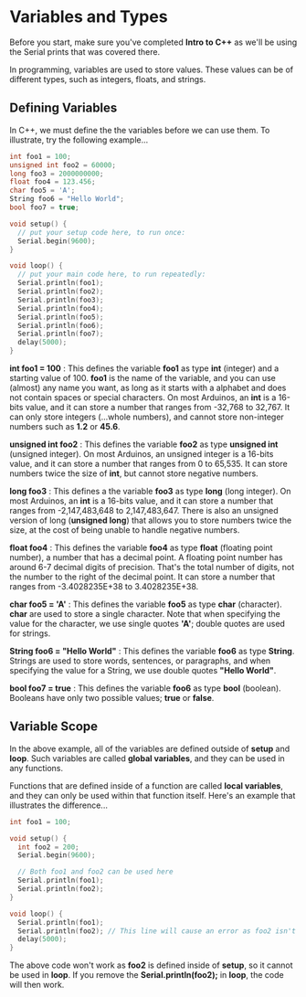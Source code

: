 # Variables and Types

<div class="important">
Before you start, make sure you've completed <strong>Intro to C++</strong> as we'll be using the Serial prints that was covered there.
</div>

In programming, variables are used to store values.
These values can be of different types, such as integers, floats, and strings.

## Defining Variables

In C++, we must define the the variables before we can use them. To illustrate, try the following example...

```cpp hl_lines="1 2 3 4 5 6 7  "
int foo1 = 100;
unsigned int foo2 = 60000;
long foo3 = 2000000000;
float foo4 = 123.456;
char foo5 = 'A';
String foo6 = "Hello World";
bool foo7 = true;

void setup() {
  // put your setup code here, to run once:
  Serial.begin(9600);
}

void loop() {
  // put your main code here, to run repeatedly:
  Serial.println(foo1);
  Serial.println(foo2);
  Serial.println(foo3);
  Serial.println(foo4);
  Serial.println(foo5);
  Serial.println(foo6);
  Serial.println(foo7);
  delay(5000);
}
```

**int foo1 = 100** : This defines the variable **foo1** as type **int** (integer) and a starting value of 100.
**foo1** is the name of the variable, and you can use (almost) any name you want, as long as it starts with a alphabet and does not contain spaces or special characters.
On most Arduinos, an **int** is a 16-bits value, and it can store a number that ranges from -32,768 to 32,767.
It can only store integers (...whole numbers), and cannot store non-integer numbers such as **1.2** or **45.6**.

**unsigned int foo2** : This defines the variable **foo2** as type **unsigned int** (unsigned integer).
On most Arduinos, an unsigned integer is a 16-bits value, and it can store a number that ranges from 0 to 65,535.
It can store numbers twice the size of **int**, but cannot store negative numbers.

**long foo3** : This defines a the variable **foo3** as type **long** (long integer).
On most Arduinos, an **int** is a 16-bits value, and it can store a number that ranges from -2,147,483,648 to 2,147,483,647.
There is also an unsigned version of long (**unsigned long**) that allows you to store numbers twice the size, at the cost of being unable to handle negative numbers.

**float foo4** : This defines the variable **foo4** as type **float** (floating point number), a number that has a decimal point.
A floating point number has around 6-7 decimal digits of precision.
That's the total number of digits, not the number to the right of the decimal point.
It can store a number that ranges from -3.4028235E+38 to 3.4028235E+38.

**char foo5 = 'A'** : This defines the variable **foo5** as type **char** (character).
**char** are used to store a single character.
Note that when specifying the value for the character, we use single quotes **'A'**; double quotes are used for strings.

**String foo6 = "Hello World"** : This defines the variable **foo6** as type **String**.
Strings are used to store words, sentences, or paragraphs, and when specifying the value for a String, we use double quotes **"Hello World"**.

**bool foo7 = true** : This defines the variable **foo6** as type **bool** (boolean).
Booleans have only two possible values; **true** or **false**.

## Variable Scope

In the above example, all of the variables are defined outside of **setup** and **loop**.
Such variables are called **global variables**, and they can be used in any functions.

Functions that are defined inside of a function are called **local variables**, and they can only be used within that function itself.
Here's an example that illustrates the difference...

```cpp hl_lines="1 4 7 8 9 13 14"
int foo1 = 100;

void setup() {
  int foo2 = 200;
  Serial.begin(9600);

  // Both foo1 and foo2 can be used here
  Serial.println(foo1);
  Serial.println(foo2);
}

void loop() {
  Serial.println(foo1);
  Serial.println(foo2); // This line will cause an error as foo2 isn't available outside of setup.
  delay(5000);
}
```

The above code won't work as **foo2** is defined inside of **setup**, so it cannot be used in **loop**.
If you remove the **Serial.println(foo2);** in **loop**, the code will then work.